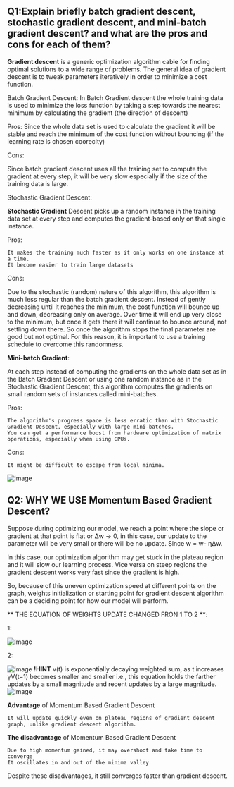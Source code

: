 ## Q1:Explain briefly batch gradient descent, stochastic gradient descent, and mini-batch gradient descent? and what are the pros and cons for each of them?

**Gradient descent** is a generic optimization algorithm cable for finding optimal solutions to a wide range of problems. The general idea of gradient descent is to tweak parameters iteratively in order to minimize a cost function.

Batch Gradient Descent: In Batch Gradient descent the whole training data is used to minimize the loss function by taking a step towards the nearest minimum by calculating the gradient (the direction of descent)

Pros: Since the whole data set is used to calculate the gradient it will be stable and reach the minimum of the cost function without bouncing (if the learning rate is chosen cooreclty)

Cons:

Since batch gradient descent uses all the training set to compute the gradient at every step, it will be very slow especially if the size of the training data is large.

Stochastic Gradient Descent:

**Stochastic Gradient** Descent picks up a random instance in the training data set at every step and computes the gradient-based only on that single instance.

Pros:

    It makes the training much faster as it only works on one instance at a time.
    It become easier to train large datasets

Cons:

Due to the stochastic (random) nature of this algorithm, this algorithm is much less regular than the batch gradient descent. Instead of gently decreasing until it reaches the minimum, the cost function will bounce up and down, decreasing only on average. Over time it will end up very close to the minimum, but once it gets there it will continue to bounce around, not settling down there. So once the algorithm stops the final parameter are good but not optimal. For this reason, it is important to use a training schedule to overcome this randomness.

**Mini-batch Gradient**:

At each step instead of computing the gradients on the whole data set as in the Batch Gradient Descent or using one random instance as in the Stochastic Gradient Descent, this algorithm computes the gradients on small random sets of instances called mini-batches.

Pros:

    The algorithm's progress space is less erratic than with Stochastic Gradient Descent, especially with large mini-batches.
    You can get a performance boost from hardware optimization of matrix operations, especially when using GPUs.

Cons:

    It might be difficult to escape from local minima.

![image](https://user-images.githubusercontent.com/84232181/211414414-b2949135-580b-40ea-8e55-f041371e15fb.png)

## Q2: WHY WE USE Momentum Based Gradient Descent?
Suppose during optimizing our model, we reach a point where the slope or gradient at that point is flat or Δw → 0, in this case, our update to the parameter will be very small or there will be no update. Since w = w- ηΔw.

In this case, our optimization algorithm may get stuck in the plateau region and it will slow our learning process. Vice versa on steep regions the gradient descent works very fast since the gradient is high.

So, because of this uneven optimization speed at different points on the graph, weights initialization or starting point for gradient descent algorithm can be a deciding point for how our model will perform.

** THE EQUATION OF WEIGHTS UPDATE CHANGED FRON 1 TO 2 **:

1:

 ![image](https://user-images.githubusercontent.com/84232181/211419314-43412fc7-0bb7-4d96-93ae-29b123f0f209.png)

2:

![image](https://user-images.githubusercontent.com/84232181/211418589-6b729037-6da6-46dd-a878-21743f21bc6f.png)
**!HINT**
v(t) is exponentially decaying weighted sum, as t increases γV(t−1) becomes smaller and smaller i.e., this equation holds the farther updates by a small magnitude and recent updates by a large magnitude.
![image](https://user-images.githubusercontent.com/84232181/211423267-a5c46aef-1b2e-450c-8fa8-6750869d6bb4.png)


**Advantage** of Momentum Based Gradient Descent

    It will update quickly even on plateau regions of gradient descent graph, unlike gradient descent algorithm.

**The disadvantage** of Momentum Based Gradient Descent

    Due to high momentum gained, it may overshoot and take time to converge
    It oscillates in and out of the minima valley

Despite these disadvantages, it still converges faster than gradient descent.

